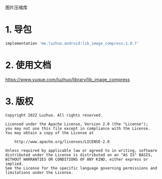 图片压缩库

# 1. 导包

```groovy
implementation 'me.luzhuo.android:lib_image_compress:1.0.7'
```

# 2. 使用文档

https://www.yuque.com/luzhuo/library/lib_image_compress

# 3. 版权

```
Copyright 2022 Luzhuo. All rights reserved.

Licensed under the Apache License, Version 2.0 (the "License");
you may not use this file except in compliance with the License.
You may obtain a copy of the License at

    http://www.apache.org/licenses/LICENSE-2.0

Unless required by applicable law or agreed to in writing, software
distributed under the License is distributed on an "AS IS" BASIS,
WITHOUT WARRANTIES OR CONDITIONS OF ANY KIND, either express or implied.
See the License for the specific language governing permissions and
limitations under the License.
```

